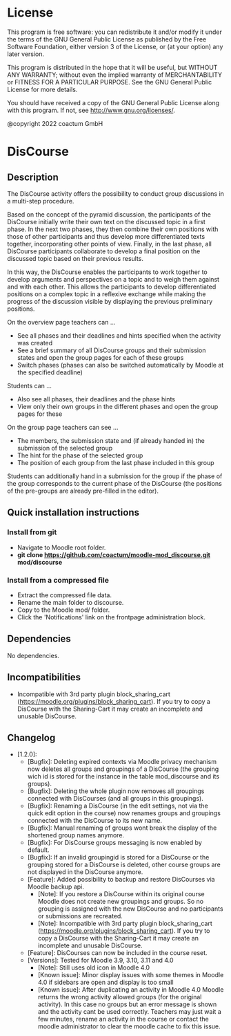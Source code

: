 # License #

This program is free software: you can redistribute it and/or modify it under
the terms of the GNU General Public License as published by the Free Software
Foundation, either version 3 of the License, or (at your option) any later
version.

This program is distributed in the hope that it will be useful, but WITHOUT ANY
WARRANTY; without even the implied warranty of MERCHANTABILITY or FITNESS FOR A
PARTICULAR PURPOSE.  See the GNU General Public License for more details.

You should have received a copy of the GNU General Public License along with
this program.  If not, see <http://www.gnu.org/licenses/>.

@copyright 2022 coactum GmbH

# DisCourse #

## Description ##

The DisCourse activity offers the possibility to conduct group discussions in a multi-step procedure.

Based on the concept of the pyramid discussion, the participants of the DisCourse initially write their own text on the discussed topic in a first phase. In the next two phases, they then combine their own positions with those of other participants and thus develop more differentiated texts together, incorporating other points of view. Finally, in the last phase, all DisCourse participants collaborate to develop a final position on the discussed topic based on their previous results.

In this way, the DisCourse enables the participants to work together to develop arguments and perspectives on a topic and to weigh them against and with each other. This allows the participants to develop differentiated positions on a complex topic in a reflexive exchange while making the progress of the discussion visible by displaying the previous preliminary positions.

On the overview page teachers can …

* See all phases and their deadlines and hints specified when the activity was created
* See a brief summary of all DisCourse groups and their submission states and open the group pages for each of these groups
* Switch phases (phases can also be switched automatically by Moodle at the specified deadline)

Students can …

* Also see all phases, their deadlines and the phase hints
* View only their own groups in the different phases and open the group pages for these

On the group page teachers can see …

* The members, the submission state and (if already handed in) the submission of the selected group
* The hint for the phase of the selected group
* The position of each group from the last phase included in this group

Students can additionally hand in a submission for the group if the phase of the group corresponds to the current phase of the DisCourse (the positions of the pre-groups are already pre-filled in the editor).

## Quick installation instructions ##

### Install from git ###
- Navigate to Moodle root folder.
- **git clone https://github.com/coactum/moodle-mod_discourse.git mod/discourse**

### Install from a compressed file ###
- Extract the compressed file data.
- Rename the main folder to discourse.
- Copy to the Moodle mod/ folder.
- Click the 'Notifications' link on the frontpage administration block.

## Dependencies ##
No dependencies.

## Incompatibilities ##
- Incompatible with 3rd party plugin block_sharing_cart (https://moodle.org/plugins/block_sharing_cart). If you try to copy a DisCourse with the Sharing-Cart it may create an incomplete and unusable DisCourse.

## Changelog ##
- [1.2.0]:
    - [Bugfix]: Deleting expired contexts via Moodle privacy mechanism now deletes all groups and groupings of a DisCourse (the grouping wich id is stored for the instance in the table mod_discourse and its groups).
    - [Bugfix]: Deleting the whole plugin now removes all groupings connected with DisCourses (and all groups in this groupings).
    - [Bugfix]: Renaming a DisCourse (in the edit settings, not via the quick edit option in the course) now renames groups and groupings connected with the DisCourse to its new name.
    - [Bugfix]: Manual renaming of groups wont break the display of the shortened group names anymore.
    - [Bugfix]: For DisCourse groups messaging is now enabled by default.
    - [Bugfix]: If an invalid groupingid is stored for a DisCourse or the grouping stored for a DisCourse is deleted, other course groups are not displayed in the DisCourse anymore.
    - [Feature]: Added possibility to backup and restore DisCourses via Moodle backup api.
        - [Note]: If you restore a DisCourse within its original course Moodle does not create new groupings and groups. So no grouping is assigned with the new DisCourse and no participants or submissions are recreated.
        - [Note]: Incompatible with 3rd party plugin block_sharing_cart (https://moodle.org/plugins/block_sharing_cart). If you try to copy a DisCourse with the Sharing-Cart it may create an incomplete and unusable DisCourse.
    - [Feature]: DisCourses can now be included in the course reset.
    - [Versions]: Tested for Moodle 3.9, 3.10, 3.11 and 4.0
        - [Note]: Still uses old icon in Moodle 4.0
        - [Known issue]: Minor display issues with some themes in Moodle 4.0 if sidebars are open and display is too small
        - [Known issue]: After duplicating an activity in Moodle 4.0 Moodle returns the wrong activity allowed groups (for the original activity). In this case no groups but an error message is shown and the activity cant be used correctly. Teachers may just wait a few minutes, rename an activity in the course or contact the moodle administrator to clear the moodle cache to fix this issue.

